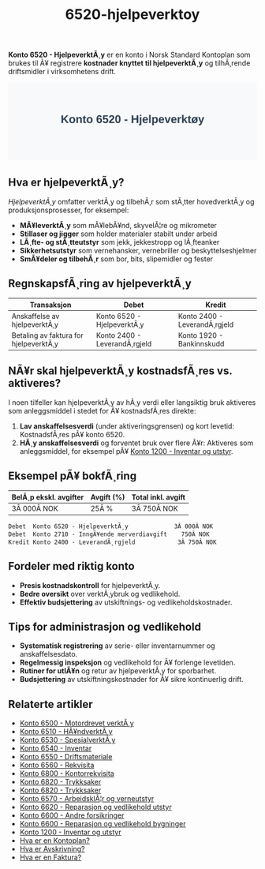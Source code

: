 ﻿---
title: "6520-hjelpeverktoy"
meta_title: "6520-hjelpeverktoy"
meta_description: '**Konto 6520 - HjelpeverktÃ¸y** er en konto i Norsk Standard Kontoplan som brukes til Ã¥ registrere **kostnader knyttet til hjelpeverktÃ¸y** og tilhÃ¸rende drif...'
slug: 6520-hjelpeverktoy
type: blog
layout: pages/single
---

**Konto 6520 - HjelpeverktÃ¸y** er en konto i Norsk Standard Kontoplan som brukes til Ã¥ registrere **kostnader knyttet til hjelpeverktÃ¸y** og tilhÃ¸rende driftsmidler i virksomhetens drift.

![Illustrasjon av konto 6520 hjelpeverktÃ¸y](6520-hjelpeverktoy-image.svg)

## Hva er hjelpeverktÃ¸y?

*HjelpeverktÃ¸y* omfatter verktÃ¸y og tilbehÃ¸r som stÃ¸tter hovedverktÃ¸y og produksjonsprosesser, for eksempel:

* **MÃ¥leverktÃ¸y** som mÃ¥lebÃ¥nd, skyvelÃ¦re og mikrometer
* **Stillaser og jigger** som holder materialer stabilt under arbeid
* **LÃ¸fte- og stÃ¸tteutstyr** som jekk, jekkestropp og lÃ¸fteanker
* **Sikkerhetsutstyr** som vernehansker, vernebriller og beskyttelseshjelmer
* **SmÃ¥deler og tilbehÃ¸r** som bor, bits, slipemidler og fester

## RegnskapsfÃ¸ring av hjelpeverktÃ¸y

| Transaksjon                              | Debet                      | Kredit                       |
|------------------------------------------|----------------------------|------------------------------|
| Anskaffelse av hjelpeverktÃ¸y             | Konto 6520 - HjelpeverktÃ¸y | Konto 2400 - LeverandÃ¸rgjeld |
| Betaling av faktura for hjelpeverktÃ¸y    | Konto 2400 - LeverandÃ¸rgjeld | Konto 1920 - Bankinnskudd    |

## NÃ¥r skal hjelpeverktÃ¸y kostnadsfÃ¸res vs. aktiveres?

I noen tilfeller kan hjelpeverktÃ¸y av hÃ¸y verdi eller langsiktig bruk aktiveres som anleggsmiddel i stedet for Ã¥ kostnadsfÃ¸res direkte:

1. **Lav anskaffelsesverdi** (under aktiveringsgrensen) og kort levetid: KostnadsfÃ¸res pÃ¥ konto 6520.
2. **HÃ¸y anskaffelsesverdi** og forventet bruk over flere Ã¥r: Aktiveres som anleggsmiddel, for eksempel pÃ¥ [Konto 1200 - Inventar og utstyr](/blogs/kontoplan/1200-inventar-og-utstyr "Konto 1200 - Inventar og utstyr").

## Eksempel pÃ¥ bokfÃ¸ring

| BelÃ¸p ekskl. avgifter | Avgift (%) | Total inkl. avgift |
|-----------------------|------------|--------------------|
| 3Â 000Â NOK             | 25Â %       | 3Â 750Â NOK          |

```text
Debet  Konto 6520 - HjelpeverktÃ¸y             3Â 000Â NOK
Debet  Konto 2710 - InngÃ¥ende merverdiavgift    750Â NOK
Kredit Konto 2400 - LeverandÃ¸rgjeld            3Â 750Â NOK
```

## Fordeler med riktig konto

* **Presis kostnadskontroll** for hjelpeverktÃ¸y.
* **Bedre oversikt** over verktÃ¸ybruk og vedlikehold.
* **Effektiv budsjettering** av utskiftnings- og vedlikeholdskostnader.

## Tips for administrasjon og vedlikehold

* **Systematisk registrering** av serie- eller inventarnummer og anskaffelsesdato.
* **Regelmessig inspeksjon** og vedlikehold for Ã¥ forlenge levetiden.
* **Rutiner for utlÃ¥n** og retur av hjelpeverktÃ¸y for sporbarhet.
* **Budsjettering** av utskiftningskostnader for Ã¥ sikre kontinuerlig drift.

## Relaterte artikler

* [Konto 6500 - Motordrevet verktÃ¸y](/blogs/kontoplan/6500-motordrevet-verktoy "Konto 6500 - Motordrevet verktÃ¸y")
* [Konto 6510 - HÃ¥ndverktÃ¸y](/blogs/kontoplan/6510-handverktoy "Konto 6510 - HÃ¥ndverktÃ¸y")
* [Konto 6530 - SpesialverktÃ¸y](/blogs/kontoplan/6530-spesialverktoy "Konto 6530 - SpesialverktÃ¸y")
* [Konto 6540 - Inventar](/blogs/kontoplan/6540-inventar "Konto 6540 - Inventar")
* [Konto 6550 - Driftsmateriale](/blogs/kontoplan/6550-driftsmateriale "Konto 6550 - Driftsmateriale")
* [Konto 6560 - Rekvisita](/blogs/kontoplan/6560-rekvisita "Konto 6560 - Rekvisita")
* [Konto 6800 - Kontorrekvisita](/blogs/kontoplan/6800-kontorrekvisita "Konto 6800 - Kontorrekvisita")
* [Konto 6820 - Trykksaker](/blogs/kontoplan/6820-trykksaker "Konto 6820 - Trykksaker")
* [Konto 6820 - Trykksaker](/blogs/kontoplan/6820-trykksaker "Konto 6820 - Trykksaker")
* [Konto 6570 - ArbeidsklÃ¦r og verneutstyr](/blogs/kontoplan/6570-arbeidsklaer-og-verneutstyr "Konto 6570 - ArbeidsklÃ¦r og verneutstyr")
* [Konto 6620 - Reparasjon og vedlikehold utstyr](/blogs/kontoplan/6620-reparasjon-og-vedlikehold-utstyr "Konto 6620 - Reparasjon og vedlikehold utstyr")
* [Konto 6600 - Andre forsikringer](/blogs/kontoplan/6600-andre-forsikringer "Konto 6600 - Andre forsikringer")
* [Konto 6600 - Reparasjon og vedlikehold bygninger](/blogs/kontoplan/6600-reparasjon-og-vedlikehold-bygninger "Konto 6600 - Reparasjon og vedlikehold bygninger")
* [Konto 1200 - Inventar og utstyr](/blogs/kontoplan/1200-inventar-og-utstyr "Konto 1200 - Inventar og utstyr")
* [Hva er en Kontoplan?](/blogs/regnskap/hva-er-kontoplan "Hva er en Kontoplan? Komplett Guide til Kontoplaner i Norsk Regnskap")
* [Hva er Avskrivning?](/blogs/regnskap/hva-er-avskrivning "Hva er Avskrivning i Regnskap? Metoder, Beregning og Praktiske Eksempler")
* [Hva er en Faktura?](/blogs/regnskap/hva-er-en-faktura "Hva er en Faktura? En Guide til Norske Fakturakrav")

